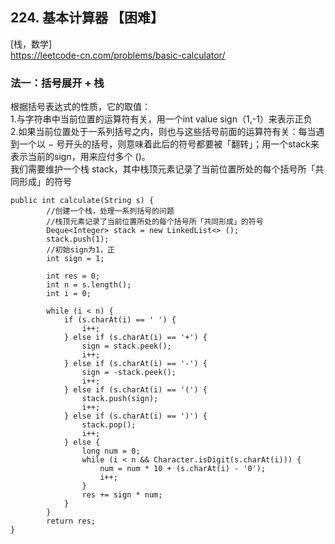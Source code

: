 ## 224. 基本计算器 【困难】    
[栈，数学]      
https://leetcode-cn.com/problems/basic-calculator/   

### 法一：括号展开 + 栈    
根据括号表达式的性质，它的取值：     
1.与字符串中当前位置的运算符有关，用一个int value sign（1,-1）来表示正负      
2.如果当前位置处于一系列括号之内，则也与这些括号前面的运算符有关：每当遇到一个以 − 号开头的括号，则意味着此后的符号都要被「翻转」；用一个stack来表示当前的sign，用来应付多个 ()。      
我们需要维护一个栈 stack，其中栈顶元素记录了当前位置所处的每个括号所「共同形成」的符号      
```
public int calculate(String s) {
        //创建一个栈，处理一系列括号的问题
        //栈顶元素记录了当前位置所处的每个括号所「共同形成」的符号
        Deque<Integer> stack = new LinkedList<> ();
        stack.push(1);
        //初始sign为1，正
        int sign = 1;

        int res = 0;
        int n = s.length();
        int i = 0;

        while (i < n) {
            if (s.charAt(i) == ' ') {
                i++;
            } else if (s.charAt(i) == '+') {
                sign = stack.peek();
                i++;
            } else if (s.charAt(i) == '-') {
                sign = -stack.peek();
                i++;
            } else if (s.charAt(i) == '(') {
                stack.push(sign);
                i++;
            } else if (s.charAt(i) == ')') {
                stack.pop();
                i++;
            } else {
                long num = 0;
                while (i < n && Character.isDigit(s.charAt(i))) {
                    num = num * 10 + (s.charAt(i) - '0');
                    i++;
                }
                res += sign * num;
            }
        }
        return res;
}
```
